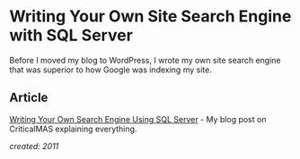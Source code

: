 # Writing Your Own Site Search Engine with SQL Server

Before I moved my blog to WordPress, I wrote my own site search engine that was superior to how Google was indexing my site. 

## Article

[Writing Your Own Search Engine Using SQL Server](
http://criticalmas.com/2011/12/writing-search-engine-using-sql-server/) - My blog post on CriticalMAS explaining everything.

_created: 2011_
